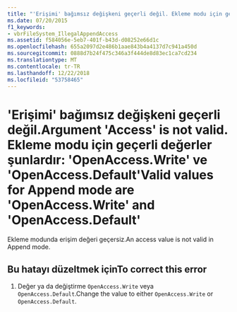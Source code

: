 ```yaml
---
title: "'Erişimi' bağımsız değişkeni geçerli değil. Ekleme modu için geçerli değerler şunlardır: 'OpenAccess.Write' ve 'OpenAccess.Default'"
ms.date: 07/20/2015
f1_keywords:
- vbrFileSystem_IllegalAppendAccess
ms.assetid: f584056e-5eb7-401f-b43d-d08252e66d1c
ms.openlocfilehash: 655a2097d2e486b1aae843b4a4137d7c941a450d
ms.sourcegitcommit: 0888d7b24f475c346a3f444de8d83ec1ca7cd234
ms.translationtype: MT
ms.contentlocale: tr-TR
ms.lasthandoff: 12/22/2018
ms.locfileid: "53758465"
---
```

# <a name="argument-access-is-not-valid-valid-values-for-append-mode-are-openaccesswrite-and-openaccessdefault"></a><span data-ttu-id="68506-103">'Erişimi' bağımsız değişkeni geçerli değil.</span><span class="sxs-lookup"><span data-stu-id="68506-103">Argument 'Access' is not valid.</span></span> <span data-ttu-id="68506-104">Ekleme modu için geçerli değerler şunlardır: 'OpenAccess.Write' ve 'OpenAccess.Default'</span><span class="sxs-lookup"><span data-stu-id="68506-104">Valid values for Append mode are 'OpenAccess.Write' and 'OpenAccess.Default'</span></span>
<span data-ttu-id="68506-105">Ekleme modunda erişim değeri geçersiz.</span><span class="sxs-lookup"><span data-stu-id="68506-105">An access value is not valid in Append mode.</span></span>  
  
## <a name="to-correct-this-error"></a><span data-ttu-id="68506-106">Bu hatayı düzeltmek için</span><span class="sxs-lookup"><span data-stu-id="68506-106">To correct this error</span></span>  
  
1.  <span data-ttu-id="68506-107">Değer ya da değiştirme `OpenAccess.Write` veya `OpenAccess.Default`.</span><span class="sxs-lookup"><span data-stu-id="68506-107">Change the value to either `OpenAccess.Write` or `OpenAccess.Default`.</span></span>